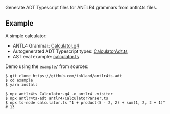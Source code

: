 Generate ADT Typescript files for ANTLR4 grammars from antlr4ts files.

## Example

A simple calculator:

-   ANTL4 Grammar: [Calculator.g4](https://github.com/tokland/antlr4ts-adt/blob/main/src/example/Calculator.g4)
-   Autogenerated ADT Typescript types: [CalculatorAdt.ts](https://github.com/tokland/antlr4ts-adt/blob/main/src/example/antlr4/CalculatorAdt.ts)
-   AST eval example: [calculator.ts](https://github.com/tokland/antlr4ts-adt/blob/main/src/example/calculator.ts)

Demo using the `example/` from sources:

```shell
$ git clone https://github.com/tokland/antlr4ts-adt
$ cd example
$ yarn install

$ npx antlr4ts Calculator.g4 -o antlr4 -visitor
$ npx antlr4ts-adt antlr4/CalculatorParser.ts
$ npx ts-node calculator.ts "1 + product(5 - 2, 2) + sum(1, 2, 2 + 1)"
# 13
```

